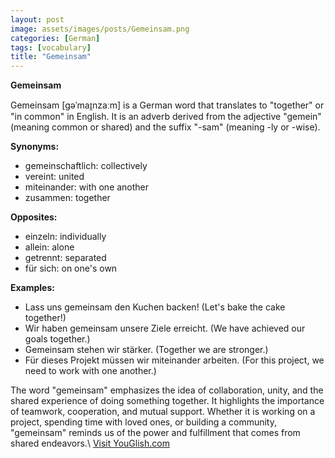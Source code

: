 ```yaml
---
layout: post
image: assets/images/posts/Gemeinsam.png
categories: [German]
tags: [vocabulary]
title: "Gemeinsam"
---
```


**Gemeinsam**

Gemeinsam [ɡəˈmaɪ̯nzaːm] is a German word that translates to "together" or "in common" in English. It is an adverb derived from the adjective "gemein" (meaning common or shared) and the suffix "-sam" (meaning -ly or -wise).

**Synonyms:**
- gemeinschaftlich: collectively
- vereint: united
- miteinander: with one another
- zusammen: together

**Opposites:**
- einzeln: individually
- allein: alone
- getrennt: separated
- für sich: on one's own

**Examples:**
- Lass uns gemeinsam den Kuchen backen! (Let's bake the cake together!)
- Wir haben gemeinsam unsere Ziele erreicht. (We have achieved our goals together.)
- Gemeinsam stehen wir stärker. (Together we are stronger.)
- Für dieses Projekt müssen wir miteinander arbeiten. (For this project, we need to work with one another.)

The word "gemeinsam" emphasizes the idea of collaboration, unity, and the shared experience of doing something together. It highlights the importance of teamwork, cooperation, and mutual support. Whether it is working on a project, spending time with loved ones, or building a community, "gemeinsam" reminds us of the power and fulfillment that comes from shared endeavors.\ <a id="yg-widget-0" class="youglish-widget" data-query="Gemeinsam" data-lang="german" data-components="8412" data-auto-start="0" data-bkg-color="theme_light" data-title="How%20to%20pronounce%20Gemeinsam%20in%20German"  rel="nofollow" href="https://youglish.com">Visit YouGlish.com</a><script async src="https://youglish.com/public/emb/widget.js" charset="utf-8"></script>